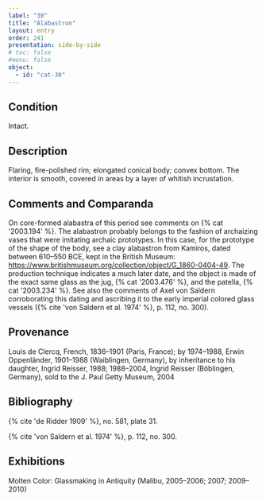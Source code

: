 ```yaml
---
label: "30"
title: "Alabastron"
layout: entry
order: 241
presentation: side-by-side
# toc: false
#menu: false 
object:
  - id: "cat-30"
---
```


## Condition

Intact.

## Description

Flaring, fire-polished rim; elongated conical body; convex bottom. The interior is smooth, covered in areas by a layer of whitish incrustation.

## Comments and Comparanda

On core-formed alabastra of this period see comments on {% cat '2003.194' %}. The alabastron probably belongs to the fashion of archaizing vases that were imitating archaic prototypes. In this case, for the prototype of the shape of the body, see a clay alabastron from Kamiros, dated between 610–550 BCE, kept in the British Museum: <https://www.britishmuseum.org/collection/object/G_1860-0404-49>. The production technique indicates a much later date, and the object is made of the exact same glass as the jug, {% cat '2003.476' %}, and the patella, {% cat '2003.234' %}. See also the comments of Axel von Saldern corroborating this dating and ascribing it to the early imperial colored glass vessels ({% cite 'von Saldern et al. 1974' %}, p. 112, no. 300).

## Provenance

Louis de Clercq, French, 1836–1901 (Paris, France); by 1974–1988, Erwin Oppenländer, 1901–1988 (Waiblingen, Germany), by inheritance to his daughter, Ingrid Reisser, 1988; 1988–2004, Ingrid Reisser (Böblingen, Germany), sold to the J. Paul Getty Museum, 2004

## Bibliography

{% cite 'de Ridder 1909' %}, no. 581, plate 31.

{% cite 'von Saldern et al. 1974' %}, p. 112, no. 300.

## Exhibitions

Molten Color: Glassmaking in Antiquity (Malibu, 2005–2006; 2007; 2009–2010)